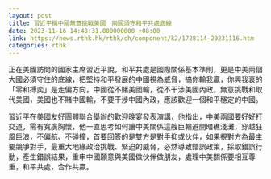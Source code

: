 ```yaml
---
layout: post
title: 習近平稱中國無意挑戰美國　兩國須守和平共處底線
date: 2023-11-16 14:48:31.000000000 +08:00
link: https://news.rthk.hk/rthk/ch/component/k2/1728114-20231116.htm
categories: rthk
---
```


正在美國訪問的國家主席習近平說，和平共處是國際關係基本準則，更是中美兩個大國必須守住的底線，把堅持和平發展的中國視為威脅，搞你輸我贏，你興我衰的「零和搏奕」是走偏方向，中國從不賭美國輸，從不干涉美國內政，無意挑戰和取代美國，美國也不賭中國輸，不要干涉中國內政，應該歡迎一個和平穩定的中國。

習近平在美國友好團體聯合舉辦的歡迎晚宴發表演講，他指出，中美兩國要好好打交道，需有寬廣胸懷，他一直思考如何讓中美關係這艘巨輪避開暗礁淺灘，穿越狂風巨浪，不偏航、不碰撞，首要回答的是雙方是對手抑或伙伴，如果視對方為最主要競爭對手，最重大地緣政治挑戰、緊迫的威脅，必然導致錯誤政策，採取錯誤行動，產生錯誤結果，重申中國願意與美國做伙伴做朋友，處理中美關係要相互尊重，和平共處，合作共贏。
